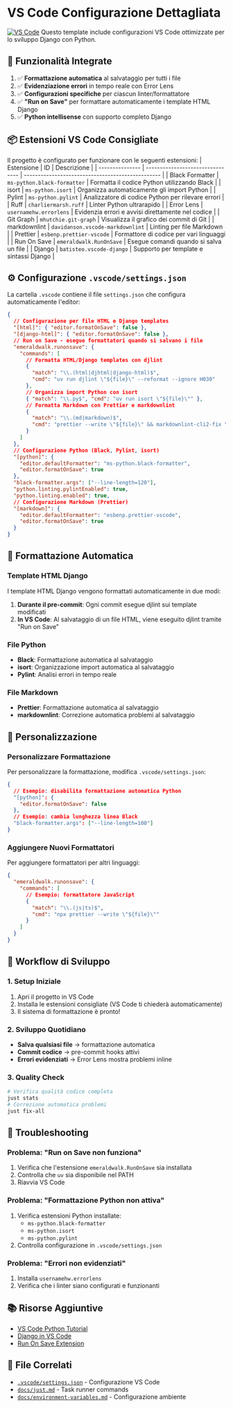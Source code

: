 # VS Code Configurazione Dettagliata

[![VS Code](https://img.shields.io/badge/VS%20Code-Ready-007ACC?logo=visual-studio-code)](https://code.visualstudio.com/)
Questo template include configurazioni VS Code ottimizzate per lo sviluppo Django con Python.

## 🎯 Funzionalità Integrate

1. ✅ **Formattazione automatica** al salvataggio per tutti i file
2. ✅ **Evidenziazione errori** in tempo reale con Error Lens
3. ✅ **Configurazioni specifiche** per ciascun linter/formattatore
4. ✅ **"Run on Save"** per formattare automaticamente i template HTML Django
5. ✅ **Python intellisense** con supporto completo Django

## 📦 Estensioni VS Code Consigliate

Il progetto è configurato per funzionare con le seguenti estensioni: | Estensione | ID | Descrizione | | ---------------
| -------------------------------- | ------------------------------------------------- | | Black Formatter |
`ms-python.black-formatter` | Formatta il codice Python utilizzando Black | | isort | `ms-python.isort` | Organizza
automaticamente gli import Python | | Pylint | `ms-python.pylint` | Analizzatore di codice Python per rilevare errori |
| Ruff | `charliermarsh.ruff` | Linter Python ultrarapido | | Error Lens | `usernamehw.errorlens` | Evidenzia errori e
avvisi direttamente nel codice | | Git Graph | `mhutchie.git-graph` | Visualizza il grafico dei commit di Git | |
markdownlint | `davidanson.vscode-markdownlint` | Linting per file Markdown | | Prettier | `esbenp.prettier-vscode` |
Formattore di codice per vari linguaggi | | Run On Save | `emeraldwalk.RunOnSave` | Esegue comandi quando si salva un
file | | Django | `batisteo.vscode-django` | Supporto per template e sintassi Django |

## ⚙️ Configurazione `.vscode/settings.json`

La cartella `.vscode` contiene il file `settings.json` che configura automaticamente l'editor:

```json
{
  // Configurazione per file HTML e Django templates
  "[html]": { "editor.formatOnSave": false },
  "[django-html]": { "editor.formatOnSave": false },
  // Run on Save - esegue formattatori quando si salvano i file
  "emeraldwalk.runonsave": {
    "commands": [
      // Formatta HTML/Django templates con djlint
      {
        "match": "\\.(html|djhtml|django-html)$",
        "cmd": "uv run djlint \"${file}\" --reformat --ignore H030"
      },
      // Organizza import Python con isort
      { "match": "\\.py$", "cmd": "uv run isort \"${file}\"" },
      // Formatta Markdown con Prettier e markdownlint
      {
        "match": "\\.(md|markdown)$",
        "cmd": "prettier --write \"${file}\" && markdownlint-cli2-fix \"${file}\""
      }
    ]
  },
  // Configurazione Python (Black, Pylint, isort)
  "[python]": {
    "editor.defaultFormatter": "ms-python.black-formatter",
    "editor.formatOnSave": true
  },
  "black-formatter.args": ["--line-length=120"],
  "python.linting.pylintEnabled": true,
  "python.linting.enabled": true,
  // Configurazione Markdown (Prettier)
  "[markdown]": {
    "editor.defaultFormatter": "esbenp.prettier-vscode",
    "editor.formatOnSave": true
  }
}
```

## 🔄 Formattazione Automatica

### Template HTML Django

I template HTML Django vengono formattati automaticamente in due modi:

1. **Durante il pre-commit**: Ogni commit esegue djlint sui template modificati
2. **In VS Code**: Al salvataggio di un file HTML, viene eseguito djlint tramite "Run on Save"

### File Python

- **Black**: Formattazione automatica al salvataggio
- **isort**: Organizzazione import automatica al salvataggio
- **Pylint**: Analisi errori in tempo reale

### File Markdown

- **Prettier**: Formattazione automatica al salvataggio
- **markdownlint**: Correzione automatica problemi al salvataggio

## 🎨 Personalizzazione

### Personalizzare Formattazione

Per personalizzare la formattazione, modifica `.vscode/settings.json`:

```json
{
  // Esempio: disabilita formattazione automatica Python
  "[python]": {
    "editor.formatOnSave": false
  },
  // Esempio: cambia lunghezza linea Black
  "black-formatter.args": ["--line-length=100"]
}
```

### Aggiungere Nuovi Formattatori

Per aggiungere formattatori per altri linguaggi:

```json
{
  "emeraldwalk.runonsave": {
    "commands": [
      // Esempio: formattatore JavaScript
      {
        "match": "\\.(js|ts)$",
        "cmd": "npx prettier --write \"${file}\""
      }
    ]
  }
}
```

## 🚀 Workflow di Sviluppo

### 1. Setup Iniziale

1. Apri il progetto in VS Code
2. Installa le estensioni consigliate (VS Code ti chiederà automaticamente)
3. Il sistema di formattazione è pronto!

### 2. Sviluppo Quotidiano

- **Salva qualsiasi file** → formattazione automatica
- **Commit codice** → pre-commit hooks attivi
- **Errori evidenziati** → Error Lens mostra problemi inline

### 3. Quality Check

```bash
# Verifica qualità codice completa
just stats
# Correzione automatica problemi
just fix-all
```

## 🔧 Troubleshooting

### Problema: "Run on Save non funziona"

1. Verifica che l'estensione `emeraldwalk.RunOnSave` sia installata
2. Controlla che `uv` sia disponibile nel PATH
3. Riavvia VS Code

### Problema: "Formattazione Python non attiva"

1. Verifica estensioni Python installate:
   - `ms-python.black-formatter`
   - `ms-python.isort`
   - `ms-python.pylint`
2. Controlla configurazione in `.vscode/settings.json`

### Problema: "Errori non evidenziati"

1. Installa `usernamehw.errorlens`
2. Verifica che i linter siano configurati e funzionanti

## 📚 Risorse Aggiuntive

- [VS Code Python Tutorial](https://code.visualstudio.com/docs/python/python-tutorial)
- [Django in VS Code](https://code.visualstudio.com/docs/python/tutorial-django)
- [Run On Save Extension](https://marketplace.visualstudio.com/items?itemName=emeraldwalk.RunOnSave)

## 🔗 File Correlati

- [`.vscode/settings.json`](../.vscode/settings.json) - Configurazione VS Code
- [`docs/just.md`](just.md) - Task runner commands
- [`docs/environment-variables.md`](environment-variables.md) - Configurazione ambiente
